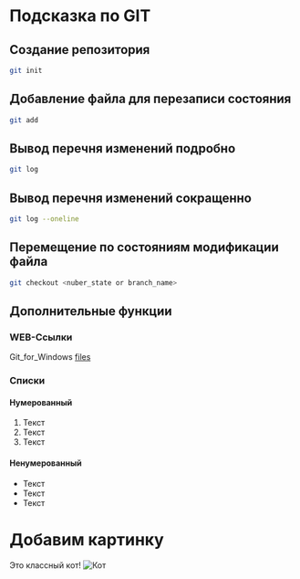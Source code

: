 # Подсказка по GIT

## Создание репозитория
```sh
git init
```
## Добавление файла для перезаписи состояния
```sh
git add
```

## Вывод перечня изменений подробно
```sh
git log
```

## Вывод перечня изменений сокращенно
```sh
git log --oneline
```
## Перемещение по состояниям модификации файла
```sh
git checkout <nuber_state or branch_name>
```

## Дополнительные функции

### WEB-Ссылки

Git_for_Windows [files](https://github.com/git-for-windows/git/releases/tag/v2.35.1.windows.2)

### Списки
#### Нумерованный
1. Текст
2. Текст
3. Текст

#### Ненумерованный
* Текст
* Текст
* Текст

# Добавим картинку
Это классный кот!
![Кот](C:\Users\kseni\Desktop\lesson01\cat.jpg)
